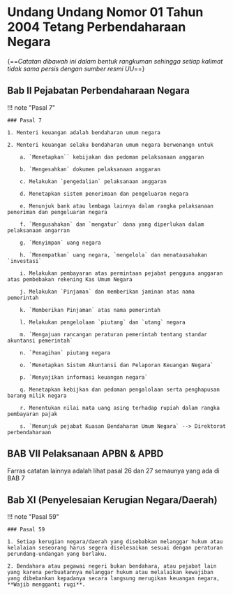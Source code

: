 # Undang Undang Nomor 01 Tahun 2004 Tetang Perbendaharaan Negara

{==_Catatan dibawah ini dalam bentuk rangkuman sehingga setiap kalimat tidak sama persis dengan sumber resmi UU_==}


## Bab II Pejabatan Perbendaharaan Negara

!!! note "Pasal 7"

    ### Pasal 7

    1. Menteri keuangan adalah bendaharan umum negara

    2. Menteri keuangan selaku bendaharan umum negara berwenangn untuk

        a. `Menetapkan`` kebijakan dan pedoman pelaksanaan anggaran

        b. `Mengesahkan` dokumen pelaksanaan anggaran

        c. Melakukan `pengedalian` pelaksanaan anggaran
        
        d. Menetapkan sistem penerimaan dan pengeluaran negara

        e. Menunjuk bank atau lembaga lainnya dalam rangka pelaksanaan peneriman dan pengeluaran negara

        f. `Mengusahakan` dan `mengatur` dana yang diperlukan dalam pelaksanaan angarran

        g. `Menyimpan` uang negara

        h. `Menempatkan` uang negara, `mengelola` dan menatausahakan `investasi`

        i. Melakukan pembayaran atas permintaan pejabat pengguna anggaran atas pembebakan rekening Kas Umum Negara

        j. Melakukan `Pinjaman` dan memberikan jaminan atas nama pemerintah

        k. `Memberikan Pinjaman` atas nama pemerintah

        l. Melakukan pengelolaan `piutang` dan `utang` negara

        m. `Mengajuan rancangan peraturan pemerintah tentang standar akuntansi pemerintah`

        n. `Penagihan` piutang negara

        o. `Menetapkan Sistem Akuntansi dan Pelaporan Keuangan Negara`

        p. `Menyajikan informasi keuangan negara`

        q. Menetapkan kebijkan dan pedoman pengalolaan serta penghapusan barang milik negara

        r. Menentukan nilai mata uang asing terhadap rupiah dalam rangka pembayaran pajak

        s. `Menunjuk pejabat Kuasan Bendaharan Umum Negara` --> Direktorat perbendaharaan

## BAB VII Pelaksanaan APBN & APBD

Farras catatan lainnya adalah lihat pasal 26 dan 27 semaunya yang ada di BAB 7


## Bab XI (Penyelesaian Kerugian Negara/Daerah)

!!! note "Pasal 59"

    ### Pasal 59

    1. Setiap kerugian negara/daerah yang disebabkan melanggar hukum atau kelalaian seseorang harus segera diselesaikan sesuai dengan peraturan perundang-undangan yang berlaku. 

    2. Bendahara atau pegawai negeri bukan bendahara, atau pejabat lain yang karena perbuatannya melanggar hukum atau melalaikan kewajiban yang dibebankan kepadanya secara langsung merugikan keuangan negara, **Wajib mengganti rugi**.